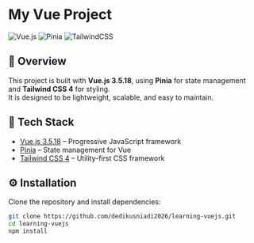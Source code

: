 # My Vue Project

![Vue.js](https://img.shields.io/badge/Vue.js-3.5.18-42b883?logo=vue.js&logoColor=white)
![Pinia](https://img.shields.io/badge/Pinia-Store-yellow?logo=vue.js&logoColor=white)
![TailwindCSS](https://img.shields.io/badge/TailwindCSS-4-38b2ac?logo=tailwind-css&logoColor=white)

## 📌 Overview
This project is built with **Vue.js 3.5.18**, using **Pinia** for state management and **Tailwind CSS 4** for styling.  
It is designed to be lightweight, scalable, and easy to maintain.

## 🚀 Tech Stack
- [Vue.js 3.5.18](https://vuejs.org/) – Progressive JavaScript framework  
- [Pinia](https://pinia.vuejs.org/) – State management for Vue  
- [Tailwind CSS 4](https://tailwindcss.com/) – Utility-first CSS framework  

## ⚙️ Installation
Clone the repository and install dependencies:

```bash
git clone https://github.com/dedikusniadi2026/learning-vuejs.git
cd learning-vuejs
npm install
